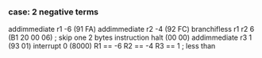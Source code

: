 ### case: 2 negative terms
addimmediate r1 -6 (91 FA)
addimmediate r2 -4 (92 FC)
branchifless r1 r2 6 (B1 20 00 06) ; skip one 2 bytes instruction
halt (00 00)
addimmediate r3 1 (93 01) 
interrupt 0 (8000)
R1 == -6
R2 == -4
R3 == 1 	; less than